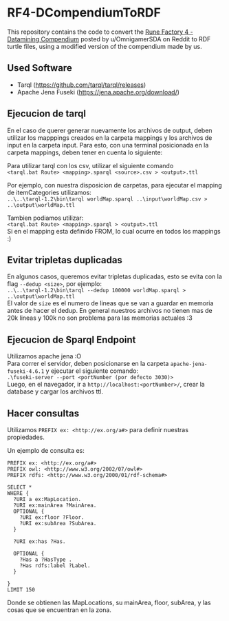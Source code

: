 # RF4-DCompendiumToRDF

This repository contains the code to convert the [Rune Factory 4 - Datamining Compendium](https://www.reddit.com/r/runefactory/comments/he3uu4/rf4_datamining_compendium_values_for_everything/) posted by u/OmnigamerSDA on Reddit to RDF turtle files, using a modified version of the compendium made by us.

## Used Software
- Tarql (https://github.com/tarql/tarql/releases)
- Apache Jena Fuseki (https://jena.apache.org/download/)

## Ejecucion de tarql

En el caso de querer generar nuevamente los archivos de output, deben utilizar los mapppings creados en la carpeta mappings y los archivos de input en la carpeta input. Para esto, con una terminal posicionada en la carpeta mappings, deben tener en cuenta lo siguiente:

Para utilizar tarql con los csv, utilizar el siguiente comando \
```<tarql.bat Route> <mapping>.sparql <source>.csv > <output>.ttl```

Por ejemplo, con nuestra disposicion de carpetas, para ejecutar el mapping de itemCategories utilizamos:\
```..\..\tarql-1.2\bin\tarql worldMap.sparql ..\input\worldMap.csv > ..\output\worldMap.ttl```

Tambien podiamos utilizar: \
```<tarql.bat Route> <mapping>.sparql > <output>.ttl``` \
Si en el mapping esta definido FROM, lo cual ocurre en todos los mappings :)

## Evitar tripletas duplicadas

En algunos casos, queremos evitar tripletas duplicadas, esto se evita con la flag `--dedup <size>`, por ejemplo: \
```..\..\tarql-1.2\bin\tarql --dedup 100000 worldMap.sparql > ..\output\worldMap.ttl``` \
El valor de `size` es el numero de lineas que se van a guardar en memoria antes de hacer el dedup. En general nuestros archivos no tienen
mas de 20k lineas y 100k no son problema para las memorias actuales :3

## Ejecucion de Sparql Endpoint

Utilizamos apache jena :O \
Para correr el servidor, deben posicionarse en la carpeta `apache-jena-fuseki-4.6.1` y ejecutar el siguiente comando: \
```.\fuseki-server --port <portNumber (por defecto 3030)>``` \
Luego, en el navegador, ir a `http://localhost:<portNumber>/`, crear la database y cargar los archivos ttl.

## Hacer consultas

Utilizamos
```PREFIX ex: <http://ex.org/a#>```
para definir nuestras propiedades.

Un ejemplo de consulta es:
```sparql
PREFIX ex: <http://ex.org/a#>
PREFIX owl: <http://www.w3.org/2002/07/owl#>
PREFIX rdfs: <http://www.w3.org/2000/01/rdf-schema#>

SELECT *
WHERE {
  ?URI a ex:MapLocation.
  ?URI ex:mainArea ?MainArea.
  OPTIONAL {
    ?URI ex:floor ?Floor.
    ?URI ex:subArea ?SubArea.
  }
  
  ?URI ex:has ?Has.
  
  OPTIONAL {
    ?Has a ?HasType .
    ?Has rdfs:label ?Label.
  }

}
LIMIT 150
```

Donde se obtienen las MapLocations, su mainArea, floor, subArea, y las cosas que se encuentran en la zona.

